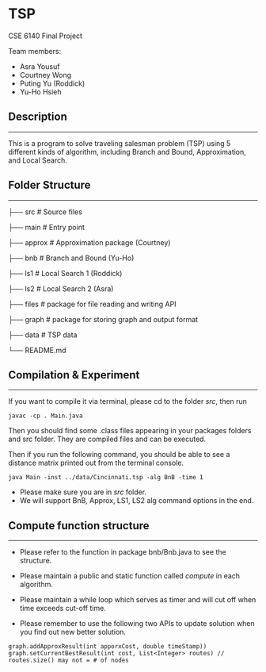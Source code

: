 # TSP
CSE 6140 Final Project 

Team members: 
* Asra Yousuf  
* Courtney Wong 
* Puting Yu (Roddick)
* Yu-Ho Hsieh

## Description

-------------

This is a program to solve traveling salesman problem (TSP) using 5 different kinds of algorithm, 
including Branch and Bound, Approximation, and Local Search.

## Folder Structure

-------------


├── src         # Source files 
    
  ├── main      # Entry point

  ├── approx    # Approximation package (Courtney)
  
  ├── bnb       # Branch and Bound (Yu-Ho)
    
  ├── ls1       # Local Search 1 (Roddick)

  ├── ls2       # Local Search 2 (Asra)
  
  ├── files     # package for file reading and writing API
  
  ├── graph     # package for storing graph and output format

├── data        # TSP data

└── README.md    

## Compilation & Experiment

-------------

If you want to compile it via terminal, please cd to the folder *src*, then run

```
javac -cp . Main.java
```

Then you should find some .class files appearing in your packages folders and src folder.
They are compiled files and can be executed.


Then if you run the following command, you should be able to see a distance matrix printed 
out from the terminal console.

```
java Main -inst ../data/Cincinnati.tsp -alg BnB -time 1 
```

* Please make sure you are in *src* folder. 
* We will support BnB, Approx, LS1, LS2 alg command options in the end.

## Compute function structure

-------------

* Please refer to the function in package bnb/Bnb.java to see the structure. 

* Please maintain a public and static function called 
*compute* in each algorithm. 

* Please maintain a while loop which serves as timer and will cut off when time exceeds cut-off time.

* Please remember to use the following two APIs to update solution when you find out new better solution. 

```
graph.addApproxResult(int apporxCost, double timeStamp)) 
graph.setCurrentBestResult(int cost, List<Integer> routes) // routes.size() may not = # of nodes
```

